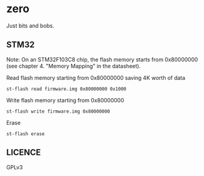 # zero

Just bits and bobs.


## STM32

  Note: On an STM32F103C8 chip, the flash memory starts from 0x80000000 (see
  chapter 4. "Memory Mapping" in the datasheet).

  Read flash memory starting from 0x80000000 saving 4K worth of data

    st-flash read firmware.img 0x80000000 0x1000

  Write flash memory starting from 0x80000000

    st-flash write firmware.img 0x80000000

  Erase

    st-flash erase

## LICENCE

GPLv3
